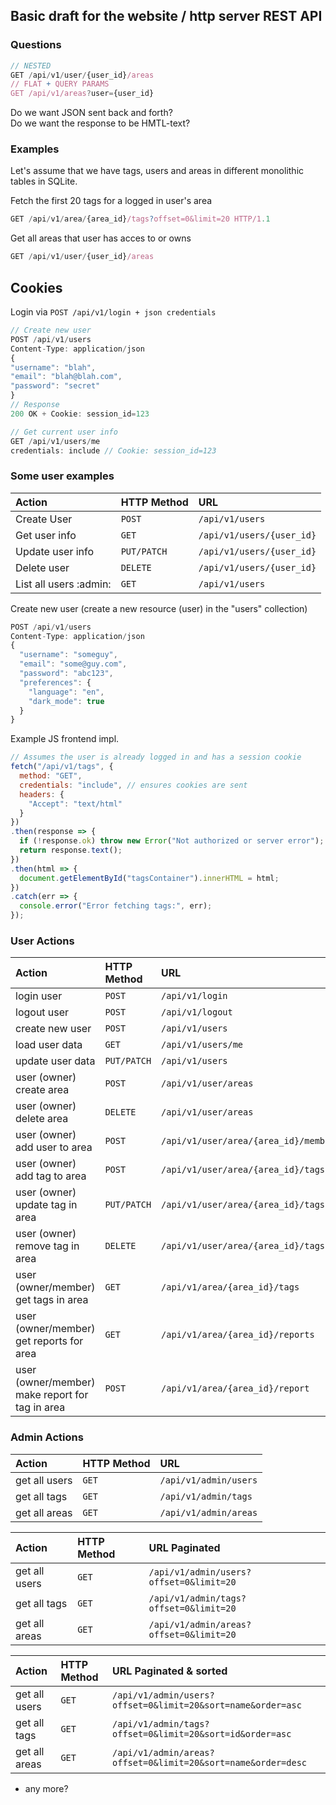 ## Basic draft for the website / http server REST API

### Questions
```js
// NESTED
GET /api/v1/user/{user_id}/areas
// FLAT + QUERY PARAMS
GET /api/v1/areas?user={user_id}
```
Do we want JSON sent back and forth?  
Do we want the response to be HMTL-text?  

### Examples
  
Let's assume that we have tags, users and areas in different monolithic tables in SQLite.  
  
Fetch the first 20 tags for a logged in user's area  
```js
GET /api/v1/area/{area_id}/tags?offset=0&limit=20 HTTP/1.1
```

Get all areas that user has acces to or owns  
```js
GET /api/v1/user/{user_id}/areas
```

## Cookies
Login via `POST /api/v1/login + json credentials`  
```js
// Create new user
POST /api/v1/users
Content-Type: application/json
{
"username": "blah",
"email": "blah@blah.com",
"password": "secret"
}
// Response
200 OK + Cookie: session_id=123

// Get current user info
GET /api/v1/users/me
credentials: include // Cookie: session_id=123
```

### Some user examples
| Action | HTTP Method | URL |
| :-- | :-- | :-- |
| Create User | `POST` | `/api/v1/users` |
| Get user info | `GET` | `/api/v1/users/{user_id}` |
| Update user info | `PUT/PATCH` | `/api/v1/users/{user_id}` |
| Delete user | `DELETE` | `/api/v1/users/{user_id}` |
| List all users :admin: | `GET` | `/api/v1/users` |


Create new user (create a new resource (user) in the "users" collection)
```js
POST /api/v1/users
Content-Type: application/json
{
  "username": "someguy",
  "email": "some@guy.com",
  "password": "abc123",
  "preferences": {
    "language": "en",
    "dark_mode": true
  }
}
```

Example JS frontend impl.
```js
// Assumes the user is already logged in and has a session cookie
fetch("/api/v1/tags", {
  method: "GET",
  credentials: "include", // ensures cookies are sent
  headers: {
    "Accept": "text/html"
  }
})
.then(response => {
  if (!response.ok) throw new Error("Not authorized or server error");
  return response.text();
})
.then(html => {
  document.getElementById("tagsContainer").innerHTML = html;
})
.catch(err => {
  console.error("Error fetching tags:", err);
});
```

### User Actions
| Action | HTTP Method | URL |
| :-- | :-- | :-- |
| login user  | `POST` | `/api/v1/login` |
| logout user | `POST` | `/api/v1/logout` |
| create new user | `POST` | `/api/v1/users` |
| load user data  | `GET` | `/api/v1/users/me` |
| update user data | `PUT/PATCH` | `/api/v1/users` |
| user (owner) create area | `POST` | `/api/v1/user/areas` |
| user (owner) delete area | `DELETE` | `/api/v1/user/areas` |
| user (owner) add user to area | `POST` | `/api/v1/user/area/{area_id}/members` |
| user (owner) add tag to area | `POST` | `/api/v1/user/area/{area_id}/tags` |
| user (owner) update tag in area | `PUT/PATCH` | `/api/v1/user/area/{area_id}/tags` |
| user (owner) remove tag in area | `DELETE` | `/api/v1/user/area/{area_id}/tags` |
| user (owner/member) get tags in area | `GET` | `/api/v1/area/{area_id}/tags` |
| user (owner/member) get reports for area | `GET` | `/api/v1/area/{area_id}/reports` |
| user (owner/member) make report for tag in area | `POST` | `/api/v1/area/{area_id}/report` |

### Admin Actions
| Action | HTTP Method | URL |
| :-- | :-- | :-- |
| get all users | `GET` | `/api/v1/admin/users` |
| get all tags | `GET` | `/api/v1/admin/tags` |
| get all areas | `GET` | `/api/v1/admin/areas` |

| Action | HTTP Method | URL Paginated |
| :-- | :-- | :-- |
| get all users | `GET` | `/api/v1/admin/users?offset=0&limit=20` |
| get all tags | `GET` | `/api/v1/admin/tags?offset=0&limit=20` |
| get all areas | `GET` | `/api/v1/admin/areas?offset=0&limit=20` |

| Action | HTTP Method | URL Paginated & sorted|
| :-- | :-- | :-- |
| get all users | `GET` | `/api/v1/admin/users?offset=0&limit=20&sort=name&order=asc` |
| get all tags | `GET` | `/api/v1/admin/tags?offset=0&limit=20&sort=id&order=asc` |
| get all areas | `GET` | `/api/v1/admin/areas?offset=0&limit=20&sort=name&order=desc` |

* any more?

